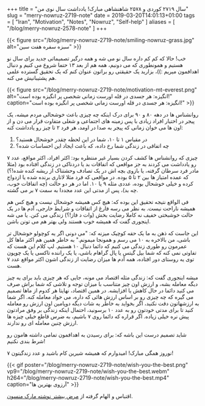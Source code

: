 +++
title = "سال ۲۷۱۹ کوردی و ۲۵۷۸ شاهنشاهی مبارک! یادداشت سال نوی من"
slug = "merry-nowruz-2719-note"
date = 2019-03-20T14:01:13+01:00
tags = [ "Iran", "Motivation", "Notes", "Nowruz", "Self-help" ]
aliases = [ "/blog/merry-nowruz-2578-note" ]
+++

{{< figure src="/blog/merry-nowruz-2719-note/smiling-nowruz-grass.jpg" alt="سبزه سفره هفت سین" >}}

خب! حالا که کم کم داره سال نو می شه و همه درگیر تصمیماتی جدید برای سال نو هستیم و همونطوری که می دونیم، همه هم از بعد ۱۳ حتما شروع می کنیم و دنبال اهدافمون میریم :))، بزارید یک حقیقتی رو براتون عنوان کنم که یک تحقیق گسترده علمی هم پشتیبانیش می کنه.

<!--more-->

{{< figure src="/blog/merry-nowruz-2719-note/motivation-mt-everest.png" alt="انگیزه: هر جسدی در قله اورست زمانی شخصی پر انگیزه بوده است!" caption="انگیزه: هر جسدی در قله اورست زمانی شخصی پر انگیزه بوده است!" >}}

روانشناس ها در دهه ۸۰ و ۹۰ برای درک اینکه چه چیزی باعث خوشحالی مردم میشه، یک پیجر در اختیار افراد زیادی با پس زمینه های اجتماعی و شغلی متفاوت قرار می دن و از اون ها می خوان زمانی که پیجر به صدا در اومد، هر فرد ۲ تا چیز رو یادداشت کنه:

1. در مقیاس ۱ تا ۱۰، شما در این لحظه چقدر خوشحال هستید؟
2. چه اتفاقی در زندگی شما رخ داده، که باعث ایجاد این احساسات شده؟

چیزی که روانشناس ها کشف کردن بسیار غیر منتظره بود: اکثر افراد، اکثر مواقع، عدد ۷ رو یادداشت می کردند به جز مواقعی که  اتفاقات بد یا دردناکی در زندگی افتاده بود (مثلا مادر فرد سرطان گرفته، یا بازوی بچه اش در یک تصادف وحشتناک از ریشه کنده شده!؟) که عمده امتیاز ها بین ۲ تا ۵ بوده. در مواقعی که فرد مثلا لاتاری برنده شده یا ازدواج کرده و خیلی خوشحال بوده، عددی مثله ۹ یا ۱۰. اما در هر دو حالت (چه اتفاقات خوب، چه بد)، پس از مدتی این عدد مجددا به سمت ۷ بر می گشته.

فی الواقع نتیجه تحقیق این بوده که: هیچ کس همیشه خوشحال نیست و هیچ کس هم همیشه ناراحت نیست. به نظر می رسه فارغ از اتفاقات و شرایط خارجی،  آدم ها در یک حالت خوشبختی خفیف نه کاملا رضایت بخش (وات د فاز!؟) زندگی می کنن. یا می شه اینجوری گفت که همیشه خوب هستند ولی بهتر هم می تونن باشن.

این جاست که ذهن به ما یک حقه کوچیک میزنه که: "می دونی اگر یه کوچولو خوشحال تر باشی، من بالاخره به ۱۰ می رسم و همونجا میمونم." به خاطر همین هم اکثر ماها کل عمرمون رو طوری زندگی می کنیم که دائما دنبال ۱۰ هستیم. لپ کلام این هست که تفاوتی نمی کنه که شما بیل گیتس یا پال گراهام باشی، یا یک راننده تاکسی یا یک چوپون توی یه روستای دور افتاده، همه آدم ها میزان رضایت از زندگی اشون اکثر مواقع عدد ۷ هست.

میشه اینجوری گفت که: زندگی مثله اقتصاد می مونه، جایی که هر چیزی باید برای یه چیز دیگه معامله بشه، و ارزش اون چیز متناسب با میزان توجه و تلاشی که شما براش صرف می کنید دائما در حال کاهش یا افزایشه. در همین اقتصاد، نهایتا هر کدوم از ماها تصمیم می گیره که چه چیزی رو بر اساس ارزش هائی که داره، می خواد معامله کنه. اگر شما به ارزشهاتون دقت نکنید، اگر بخواید به خاطر یه شات دیگه دوپامین اون ارزش رو معامله کنید تا برای مدتی خودتون رو به عدد ۱۰ برسونید، احتمال اینکه زندگی بر وفق مرادتون پیش نره خیلی زیاده. اگر قراره که دائما روی ۷ باشیم، به ضرس قاطع خیلی چیزه ها ارزش چنین معامله ای رو ندارند.

شاید تصمیم درست این باشه که: برای رسیدن به اهدافمون تمامی داشته هامون رو شرط بندی نکنیم!

نوروز همگی مبارک! امیدوارم که همیشه شیرین کام باشید و عدد زندگیتون ۷!

{{< gif poster="/blog/merry-nowruz-2719-note/wish-you-the-best.png" vp9="/blog/merry-nowruz-2719-note/wish-you-the-best.webm" h264="/blog/merry-nowruz-2719-note/wish-you-the-best.mp4" caption="آرزوی بهترین ها" >}}

اقتباس و الهام گرفته از [مرض بیشتر نوشته مارک منسون](https://markmanson.net/disease-of-more).

